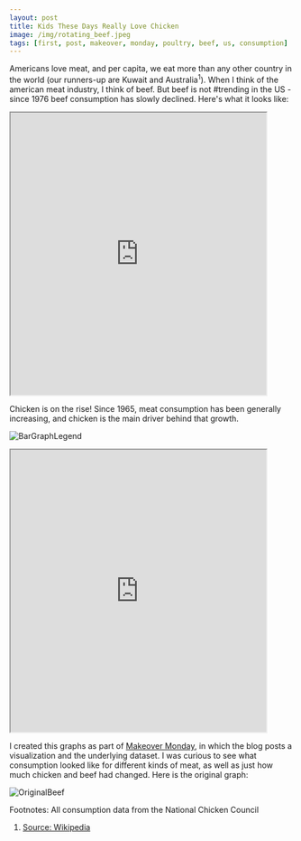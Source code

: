 ```yaml
---
layout: post
title: Kids These Days Really Love Chicken
image: /img/rotating_beef.jpeg
tags: [first, post, makeover, monday, poultry, beef, us, consumption]
---
```


Americans love meat, and per capita, we eat more than any other country in the world (our runners-up are Kuwait and Australia<sup>1</sup>). When I think of the american meat industry, I think of beef. But beef is not #trending in the US - since 1976 beef consumption has slowly declined. Here's what it looks like:


<!--LINE GRAPHS ON CHANGE IN CHICKEN/BEEF>
<style>
.responsive-wrap iframe{ max-width: 100%;}
</style>
<div class="responsive-wrap">
<!-- this is the embed code provided by Google -->
  <iframe src="https://public.tableau.com/views/ChangeinMeatConsumption/Change?:showVizHome=no&:embed=true" width="90%" height="500"></iframe>
<!-- Google embed ends -->
</div>


Chicken is on the rise! Since 1965, meat consumption has been generally increasing, and chicken is the main driver behind that growth.


<!-- Poultry Legend -->
![BarGraphLegend](http://mattdorros.com/img/legend_poutry.png)


<!-- BAR CHARTS ON US MEAT CONSUMPTION -->
<style>
.responsive-wrap iframe{ max-width: 100%;}
</style>
<div class="responsive-wrap">
<!-- this is the embed code provided by Google -->
  <iframe src="https://public.tableau.com/views/USMeatConsumptionbyYear/MeatConsumptionDashboard?:showVizHome=no&:embed=true" width="90%" height="500"></iframe>
<!-- Google embed ends -->
</div>

I created this graphs as part of [Makeover Monday](http://www.makeovermonday.co.uk/), in which the blog posts a visualization and the underlying dataset. I was curious to see what consumption looked like for different kinds of meat, as well as just how much chicken and beef had changed. Here is the original graph:

![OriginalBeef](original_meat_graph.png)




Footnotes:
All consumption data from the National Chicken Council
1. [Source: Wikipedia](https://en.wikipedia.org/wiki/List_of_countries_by_meat_consumption)
